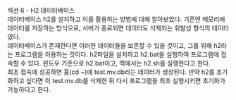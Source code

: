 섹션 6 - H2 데이터베이스  
데이터베이스 h2를 설치하고 이를 활용하는 방법에 대해 알아보았다. 기존엔 메모리에 데이터를 저장하는 방식으로, 서버가 종료되면 데이터도 삭제되는 휘발성 형식의 데이터였다.  
데이터베이스가 존재한다면 이러한 데이터들을 보존할 수 있을 것이고, 그를 위해 h2라는 프로그램을 이용하는 것이다. h2파일을 설치하고 h2.bat을 실행하여 프로그램에 접속할 수 있다. 윈도우 기준으로 h2.bat이고, 맥에서는 h2.sh를 실행한다고 한다.  
최초 접속에 성공하면 홈(cd ~)에 test.mv.db라는 데이터가 생성된다. 만약 h2를 초기화하고 싶다면 이 test.mv.db를 삭제한 뒤 다시 프로그램을 최초 실행시키면 초기화가 가능하다고 한다.